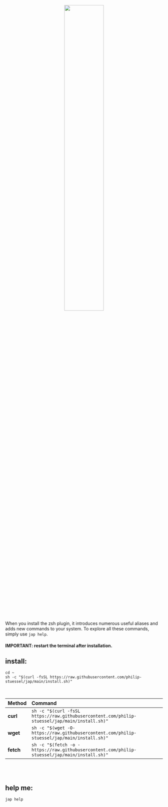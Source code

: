 <p align="center">
<img src="https://cdn.discordapp.com/attachments/698641984499220531/1141801559559249990/jap.png" width="50%" />
</p>

When you install the zsh plugin, it introduces numerous useful aliases and adds new commands to your system. To explore all these commands, simply use `jap help`.

#### IMPORTANT: restart the terminal after installation.

## install:

```shll
cd ~
sh -c "$(curl -fsSL https://raw.githubusercontent.com/philip-stuessel/jap/main/install.sh)"
```
</br>

| Method    | Command                                                                                           |
| :-------- | :------------------------------------------------------------------------------------------------ |
| **curl**  | `sh -c "$(curl -fsSL https://raw.githubusercontent.com/philip-stuessel/jap/main/install.sh)"` |
| **wget**  | `sh -c "$(wget -O- https://raw.githubusercontent.com/philip-stuessel/jap/main/install.sh)"`   |
| **fetch** | `sh -c "$(fetch -o -https://raw.githubusercontent.com/philip-stuessel/jap/main/install.sh)"` |
</br>
</br>

## help me:
```shll
jap help
```
